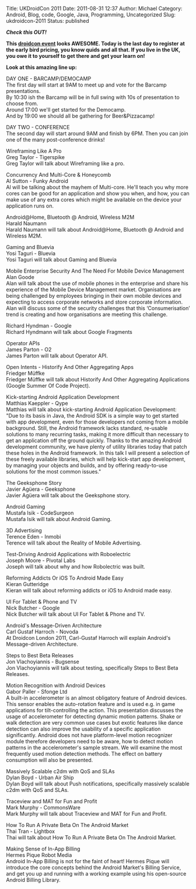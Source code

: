 Title: UKDroidCon 2011
Date: 2011-08-31 12:37
Author: Michael
Category: Android, Blog, code, Google, Java, Programming, Uncategorized
Slug: ukdroidcon-2011
Status: published

***Check this OUT!***

<strong>This [droidcon event](http://uk.droidcon.com/) looks AWESOME.
Today is the last day to register at the early bird pricing, you know
quids and all that. If you live in the UK, you owe it to yourself to get
there and get your learn on!

Look at this amazing line up:</strong>

DAY ONE - BARCAMP/DEMOCAMP  
The first day will start at 9AM to meet up and vote for the Barcamp
presentations.  
By 10:30 ish the Barcamp will be in full swing with 10s of presentation
to choose from.  
Around 17:00 we'll get started for the Democamp.  
And by 19:00 we should all be gathering for Beer&Pizzacamp!

DAY TWO - CONFERENCE  
The second day will start around 9AM and finish by 6PM. Then you can
join one of the many post-conference drinks!

Wireframing Like A Pro  
Greg Taylor - Tigerspike  
Greg Taylor will talk about Wireframing like a pro.

Concurrency And Multi-Core & Honeycomb  
Al Sutton - Funky Android  
Al will be talking about the mayhem of Multi-core. He'll teach you why
more cores can be good for an application and show you when, and how,
you can make use of any extra cores which might be available on the
device your application runs on.

Android@Home, Bluetooth @ Android, Wireless M2M  
Harald Naumann  
Harald Naumann will talk about Android@Home, Bluetooth @ Android and
Wireless M2M.

Gaming and Bluevia  
Yosi Taguri - Bluevia  
Yosi Taguri will talk about Gaming and Bluevia

Mobile Enterprise Security And The Need For Mobile Device Management  
Alan Goode  
Alan will talk about the use of mobile phones in the enterprise and
share his experience of the Mobile Device Management market.
Organisations are being challenged by employees bringing in their own
mobile devices and expecting to access corporate networks and store
corporate information. Alan will discuss some of the security challenges
that this ‘Consumerisation’ trend is creating and how organisations are
meeting this challenge.

Richard Hyndman - Google  
Richard Hyndmann will talk about Google Fragments

Operator APIs  
James Parton - O2  
James Parton will talk about Operator API.

Open Intents - Historify And Other Aggregating Apps  
Friedger Müffke  
Friedger Müffke will talk about Historify And Other Aggregating
Applications (Google Summer Of Code Project).

Kick-starting Android Application Development  
Matthias Kaeppler - Qype  
Matthias will talk about kick-starting Android Application Development:
"Due to its basis in Java, the Android SDK is a simple way to get
started with app development, even for those developers not coming from
a mobile background. Still, the Android framework lacks standard,
re-usable solutions to many recurring tasks, making it more difficult
than necessary to get an application off the ground quickly. Thanks to
the amazing Android development community, we have plenty of utility
libraries today that patch these holes in the Android framework. In this
talk I will present a selection of these freely available libraries,
which will help kick-start app development, by managing your objects and
builds, and by offering ready-to-use solutions for the most common
issues."

The Geeksphone Story  
Javier Agüera - Geeksphone  
Javier Agüera will talk about the Geeksphone story.

Android Gaming  
Mustafa Isik - CodeSurgeon  
Mustafa Isik will talk about Android Gaming.

3D Advertising  
Terence Eden - Inmobi  
Terence will talk about the Reality of Mobile Advertising.

Test-Driving Android Applications with Roboelectric  
Joseph Moore - Pivotal Labs  
Joseph will talk about why and how Robolectric was built.

Reforming Addicts Or iOS To Android Made Easy  
Kieran Gutteridge  
Kieran will talk about reforming addicts or iOS to Android made easy.

UI For Tablet & Phone and TV  
Nick Butcher - Google  
Nick Butcher will talk about UI For Tablet & Phone and TV.

Android's Message-Driven Architecture  
Carl Gustaf Harroch - Novoda  
At Droidcon London 2011, Carl-Gustaf Harroch will explain Android's
Message-driven Architecture.

Steps to Best Beta Releases  
Jon Vlachoyiannis - Bugsense  
Jon Vlachoyiannis will talk about testing, specifically Steps to Best
Beta Releases.

Motion Recognition with Android Devices  
Gabor Paller - Sfonge Ltd  
A built-in accelerometer is an almost obligatory feature of Android
devices. This sensor enables the auto-rotation feature and is used e.g.
in game applications for tilt-controlling the action. This presentation
discusses the usage of accelerometer for detecting dynamic motion
patterns. Shake or walk detection are very common use cases but exotic
features like dance detection can also improve the usability of a
specific application significantly. Android does not have platform-level
motion recognizer module therefore developers need to be aware, how to
detect motion patterns in the accelerometer's sample stream. We will
examine the most frequently used motion detection methods. The effect on
battery consumption will also be presented.

Massively Scalable c2dm with QoS and SLAs  
Dylan Boyd - Urban Air Ship  
Dylan Boyd will talk about Push notifications, specifically massively
scalable c2dm with QoS and SLAs.

Traceview and MAT for Fun and Profit  
Mark Murphy - CommonsWare  
Mark Murphy will talk about Traceview and MAT for Fun and Profit.

How To Run A Private Beta On The Android Market  
Thai Tran - Lightbox  
Thai will talk about How To Run A Private Beta On The Android Market.

Making Sense of In-App Billing  
Hermes Pique Robot Media  
Android In-App Billing is not for the faint of heart! Hermes Pique will
introduce the core concepts behind the Android Market's Billing Service,
and get you up and running with a working example using his open-source
Android Billing Library.
